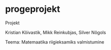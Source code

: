 # progeprojekt
Projekt

Kristian Kõivastik, Mikk Reinkubjas, Silver Nõgols

Teema: Matemaatika riigieksamiks valmistumine
